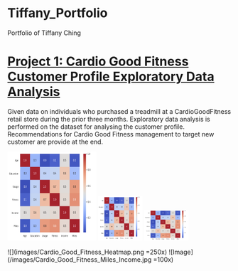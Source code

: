 # Tiffany_Portfolio
Portfolio of Tiffany Ching

# [Project 1: Cardio Good Fitness Customer Profile Exploratory Data Analysis](https://github.com/chingnokyee/Cardio-Good-Fitness-Customer-Profile-EDA)
Given data on individuals who purchased a treadmill at a CardioGoodFitness retail store during the prior three months. Exploratory data analysis is performed on the dataset for analysing the customer profile. Recommendations for Cardio Good Fitness management to target new customer are provide at the end.


<img src="images/Cardio_Good_Fitness_Heatmap.png" width="200" height="200" />

<img src="images/Cardio_Good_Fitness_Heatmap.png" width="100" height="100" />

<img src="images/Cardio_Good_Fitness_Heatmap.png" width="100" />

![](images/Cardio_Good_Fitness_Heatmap.png =250x)
![Image](/images/Cardio_Good_Fitness_Miles_Income.jpg =100x)

